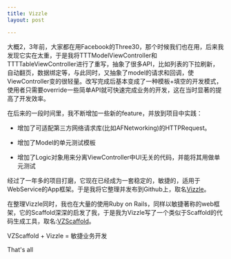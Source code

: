```yaml
---
title: Vizzle
layout: post

---
```


大概2，3年前，大家都在用Facebook的Three30，那个时候我们也在用，后来我发现它实在太重，于是我将TTTModelViewController和TTTTableViewController进行了重写，抽象了很多API，比如列表的下拉刷新，自动翻页，数据绑定等，与此同时，又抽象了model的请求和回调，使ViewController变的很轻量。改写完成后基本变成了一种模板+填空的开发模式，使用者只需要override一些简单API就可快速完成业务的开发，这在当时显著的提高了开发效率。

在后来的一段时间里，我不断增加一些新的feature，并放到项目中实践：

- 增加了可适配第三方网络请求库(比如AFNetworking)的HTTPRequest。

- 增加了Model的单元测试模板

- 增加了Logic对象用来分离ViewController中UI无关的代码，并能将其用做单元测试

经过了一年多的项目打磨，它现在已经成为一套稳定的，敏捷的，适用于WebService的App框架。于是我将它整理并发布到Github上，取名[Vizzle](https://github.com/Vizzle/Vizzle)。

在整理Vizzle同时，我也在大量的使用Ruby on Rails，同样以敏捷著称的web框架，它的Scaffold深深的启发了我，于是我为Vizzle写了一个类似于Scaffold的代码生成工具，取名:[VZScaffold](https://github.com/akaDealloc/VZScaffold)。

VZScaffold + Vizzle = 敏捷业务开发

That's all


